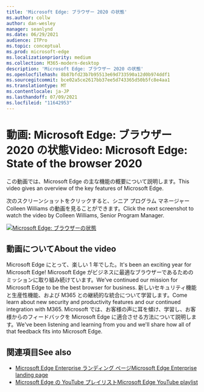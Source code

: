 ```yaml
---
title: 'Microsoft Edge: ブラウザー 2020 の状態'
ms.author: collw
author: dan-wesley
manager: seanlynd
ms.date: 06/29/2021
audience: ITPro
ms.topic: conceptual
ms.prod: microsoft-edge
ms.localizationpriority: medium
ms.collection: M365-modern-desktop
description: 'Microsoft Edge: ブラウザー 2020 の状態'
ms.openlocfilehash: 8b87bfd23b7b95513e69d733590a12d0b974ddf1
ms.sourcegitcommit: bce02a5ce2617bb37ee5d743365d50b5fc8e4aa1
ms.translationtype: MT
ms.contentlocale: ja-JP
ms.lasthandoff: 07/09/2021
ms.locfileid: "11642953"
---
```

# <a name="video-microsoft-edge-state-of-the-browser-2020"></a><span data-ttu-id="a102f-103">動画: Microsoft Edge: ブラウザー 2020 の状態</span><span class="sxs-lookup"><span data-stu-id="a102f-103">Video: Microsoft Edge: State of the browser 2020</span></span>

<span data-ttu-id="a102f-104">この動画では、Microsoft Edge の主な機能の概要について説明します。</span><span class="sxs-lookup"><span data-stu-id="a102f-104">This video gives an overview of the key features of Microsoft Edge.</span></span>

<span data-ttu-id="a102f-105">次のスクリーンショットをクリックすると、シニア プログラム マネージャー Colleen Williams の動画を見ることができます。</span><span class="sxs-lookup"><span data-stu-id="a102f-105">Click the next screenshot to watch the video by Colleen Williams, Senior Program Manager.</span></span>

[![Microsoft Edge: ブラウザーの状態](media/microsoft-edge-video-state-of-browser/0.png)](http://www.youtube.com/watch?v=ajdoE4wmzV0 "Microsoft Edge - State of the browser 2020")

## <a name="about-the-video"></a><span data-ttu-id="a102f-107">動画について</span><span class="sxs-lookup"><span data-stu-id="a102f-107">About the video</span></span>

<span data-ttu-id="a102f-108">Microsoft Edge にとって、楽しい 1 年でした。</span><span class="sxs-lookup"><span data-stu-id="a102f-108">It's been an exciting year for Microsoft Edge!</span></span> <span data-ttu-id="a102f-109">Microsoft Edge がビジネスに最適なブラウザーであるためのミッションに取り組み続けています。</span><span class="sxs-lookup"><span data-stu-id="a102f-109">We've continued our mission for Microsoft Edge to be the best browser for business.</span></span> <span data-ttu-id="a102f-110">新しいセキュリティ機能と生産性機能、および M365 との継続的な統合について学習します。</span><span class="sxs-lookup"><span data-stu-id="a102f-110">Come learn about new security and productivity features and our continued integration with M365.</span></span> <span data-ttu-id="a102f-111">Microsoft では、お客様の声に耳を傾け、学習し、お客様からのフィードバックを Microsoft Edge に適合させる方法について説明します。</span><span class="sxs-lookup"><span data-stu-id="a102f-111">We've been listening and learning from you and we'll share how all of that feedback fits into Microsoft Edge.</span></span>

## <a name="see-also"></a><span data-ttu-id="a102f-112">関連項目</span><span class="sxs-lookup"><span data-stu-id="a102f-112">See also</span></span>

- [<span data-ttu-id="a102f-113">Microsoft Edge Enterprise ランディング ページ</span><span class="sxs-lookup"><span data-stu-id="a102f-113">Microsoft Edge Enterprise landing page</span></span>](https://aka.ms/EdgeEnterprise)
- [<span data-ttu-id="a102f-114">Microsoft Edge の YouTube プレイリスト</span><span class="sxs-lookup"><span data-stu-id="a102f-114">Microsoft Edge YouTube playlist</span></span>](https://www.youtube.com/playlist?list=PLXtHYVsvn_b-uXh1tMeYpT-0iD8tD3tFy)